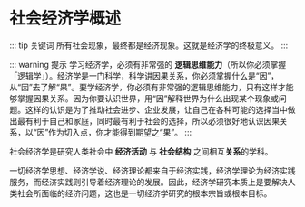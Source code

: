 # 社会经济学概述

::: tip 关键词
所有社会现象，最终都是经济现象。这就是经济学的终极意义。
:::

::: warning 提示
学习经济学，必须有非常强的 **逻辑思维能力**（所以你必须掌握「逻辑学」）。经济学是一门科学，科学讲因果关系，你必须掌握什么是“因”，从“因”去了解“果”。要学经济学，你必须有非常强的逻辑思维能力，只有这样才能够掌握因果关系。因为你要认识世界，用“因”解释世界为什么出现某个现象或问题。这样的认识是为了推动社会进步、企业发展，让自己在各种可能的选择当中做出最有利于自己和家庭，同时最有利于社会的选择，所以必须很好地认识因果关系，以“因”作为切入点，你才能得到期望之“果”。
:::

社会经济学是研究人类社会中 **经济活动** 与 **社会结构** 之间相互**关系**的学科。

一切经济学思想、经济学说、经济理论都来自于经济实践，经济学理论为经济实践服务，而经济实践则引导着经济理论的发展。因此，经济学研究本质上是要解决人类社会所面临的经济问题，这也是一切经济学研究的根本宗旨或根本目标。
